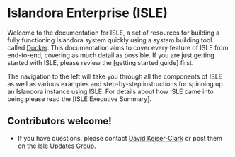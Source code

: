 # Islandora Enterprise (ISLE)

Welcome to the documentation for ISLE, a set of resources for building a fully functioning Islandora system quickly using a system building tool called [Docker](https://docker.com). This documentation aims to cover every feature of ISLE from end-to-end, covering as much detail as possible. If you are just getting started with ISLE, please review the [getting started guide] first.

The navigation to the left will take you through all the components of ISLE as well as various examples and step-by-step instructions for spinning up an Islandora instance using ISLE. For details about how ISLE came into being please read the [ISLE Executive Summary].


## Contributors welcome!
* If you have questions, please contact [David Keiser-Clark](dwk2@williams.edu) or post them on the [Isle Updates Group](https://groups.google.com/forum/#!forum/isle-updates).
